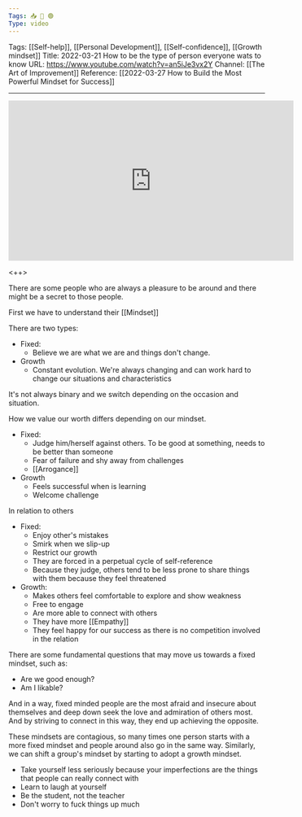 ```yaml
---
Tags: 📥 🎥 🟢
Type: video
---
```


Tags: [[Self-help]], [[Personal Development]], [[Self-confidence]], [[Growth mindset]]
Title: 2022-03-21 How to be the type of person everyone wats to know
URL: https://www.youtube.com/watch?v=an5iJe3vx2Y
Channel: [[The Art of Improvement]]
Reference: [[2022-03-27 How to Build the Most Powerful Mindset for Success]]

---

<center>
	<iframe width="560" height="315" src="https://www.youtube.com/embed/an5iJe3vx2Y" frameborder="0" allow="accelerometer; autoplay; encrypted-media; gyroscope; picture-in-picture" allow-fullscreen></iframe>
</center>

<++>

There are some people who are always a pleasure to be around and there might be a secret to those people.

First we have to understand their [[Mindset]]

There are two types:

- Fixed:
	- Believe we are what we are and things don't change.
- Growth
	- Constant evolution. We're always changing and can work hard to change our situations and characteristics

It's not always binary and we switch depending on the occasion and situation.

How we value our worth differs depending on our mindset.

- Fixed:
	- Judge him/herself against others. To be good at something, needs to be better than someone
	- Fear of failure and shy away from challenges
	- [[Arrogance]]
- Growth
	- Feels successful when is learning
	- Welcome challenge

In relation to others

- Fixed:
	- Enjoy other's mistakes
	- Smirk when we slip-up
	- Restrict our growth
	- They are forced in a perpetual cycle of self-reference
	- Because they judge, others tend to be less prone to share things with them because they feel threatened 
- Growth:
	- Makes others feel comfortable to explore and show weakness
	- Free to engage
	- Are more able to connect with others
	- They have more [[Empathy]]
	- They feel happy for our success as there is no competition involved in the relation

There are some fundamental questions that may move us towards a fixed mindset, such as:
- Are we good enough?
- Am I likable?

And in a way, fixed minded people are the most afraid and insecure about themselves and deep down seek the love and admiration of others most. And by striving to connect in this way, they end up achieving the opposite.

These mindsets are contagious, so many times one person starts with a more fixed mindset and people around also go in the same way. Similarly, we can shift a group's mindset by starting to adopt a growth mindset.

- Take yourself less seriously because your imperfections are the things that people can really connect with
- Learn to laugh at yourself
- Be the student, not the teacher
- Don't worry to fuck things up much